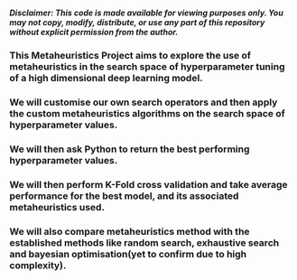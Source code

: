 ##### Disclaimer: This code is made available for viewing purposes only. You may **not** copy, modify, distribute, or use any part of this repository without explicit permission from the author.

### This Metaheuristics Project aims to explore the use of metaheuristics in the search space of hyperparameter tuning of a high dimensional deep learning model.
### We will customise our own search operators and then apply the custom metaheuristics algorithms on the search space of hyperparameter values.
### We will then ask Python to return the best performing hyperparameter values.
### We will then perform K-Fold cross validation and take average performance for the best model, and its associated metaheuristics used.
### We will also compare metaheuristics method with the established methods like random search, exhaustive search and bayesian optimisation(yet to confirm due to high complexity).
